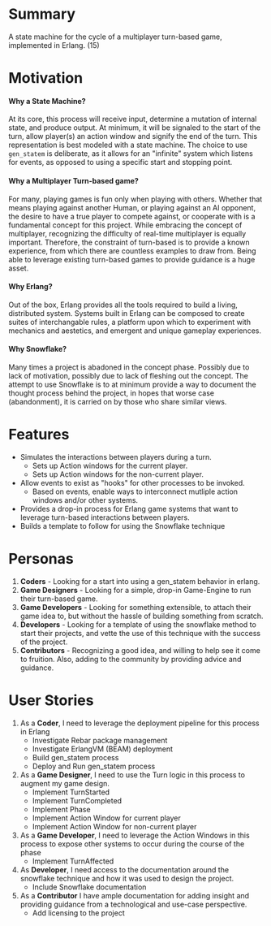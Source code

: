# Summary
A state machine for the cycle of a multiplayer turn-based game, implemented in Erlang. (15)


# Motivation

#### Why a State Machine?
At its core, this process will receive input, determine a mutation of internal state, and produce output.  At minimum, it will be signaled to the start of the turn, allow player(s) an action window and signify the end of the turn.  This representation is best modeled with a state machine.  The choice to use `gen_statem` is deliberate, as it allows for an "infinite" system which listens for events, as opposed to using a specific start and stopping point.

#### Why a Multiplayer Turn-based game?
For many, playing games is fun only when playing with others.  Whether that means playing against another Human, or playing against an AI opponent, the desire to have a true player to compete against, or cooperate with is a fundamental concept for this project. While embracing the concept of multiplayer, recognizing the difficulty of real-time multiplayer is equally important.  Therefore, the constraint of turn-based is to provide a known experience, from which there are countless examples to draw from.  Being able to leverage existing turn-based games to provide guidance is a huge asset.

#### Why Erlang?
Out of the box, Erlang provides all the tools required to build a living, distributed system.  Systems built in Erlang can be composed to create suites of interchangable rules, a platform upon which to experiment with mechanics and aestetics, and emergent and unique gameplay experiences.

#### Why Snowflake?
Many times a project is abadoned in the concept phase.  Possibly due to lack of motivation, possibly due to lack of fleshing out the concept.  The attempt to use Snowflake is to at minimum provide a way to document the thought process behind the project, in hopes that worse case (abandonment), it is carried on by those who share similar views.


# Features

- Simulates the interactions between players during a turn.
  - Sets up Action windows for the current player.
  - Sets up Action windows for the non-current player.
- Allow events to exist as "hooks" for other processes to be invoked.
  - Based on events, enable ways to interconnect mutliple action windows and/or other systems.
- Provides a drop-in process for Erlang game systems that want to leverage turn-based interactions between players.
- Builds a template to follow for using the Snowflake technique


# Personas

1.  **Coders** - Looking for a start into using a gen_statem behavior in erlang.
2.  **Game Designers** - Looking for a simple, drop-in Game-Engine to run their turn-based game.
3.  **Game Developers** - Looking for something extensible, to attach their game idea to, but without the hassle of building something from scratch.
4.  **Developers** - Looking for a template of using the snowflake method to start their projects, and vette the use of this technique with the success of the project.
5.  **Contributors** - Recognizing a good idea, and willing to help see it come to fruition.  Also, adding to the community by providing advice and guidance.


# User Stories

1.  As a **Coder**, I need to leverage the deployment pipeline for this process in Erlang
    - Investigate Rebar package management
    - Investigate ErlangVM (BEAM) deployment
    - Build gen_statem process
    - Deploy and Run gen_statem process
2.  As a **Game Designer**, I need to use the Turn logic in this process to augment my game design.
    - Implement TurnStarted
    - Implement TurnCompleted
    - Implement Phase
    - Implement Action Window for current player
    - Implement Action Window for non-current player
3.  As a **Game Developer**, I need to leverage the Action Windows in this process to expose other systems to occur during the course of the phase
    - Implement TurnAffected
4.  As **Developer**, I need access to the documentation around the snowflake technique and how it was used to design the project.
    - Include Snowflake documentation 
5.  As a **Contributor** I have ample documentation for adding insight and providing guidance from a technological and use-case perspective.
    - Add licensing to the project
